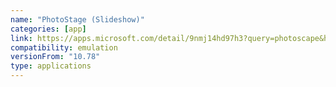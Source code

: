 ```yaml
---
name: "PhotoStage (Slideshow)"
categories: [app]
link: https://apps.microsoft.com/detail/9nmj14hd97h3?query=photoscape&hl=en-us&gl=US
compatibility: emulation
versionFrom: "10.78"
type: applications
---
```


